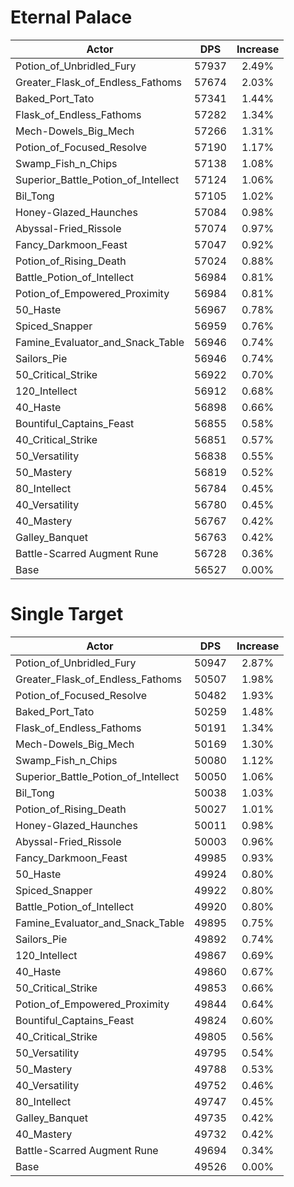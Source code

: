 # Eternal Palace
| Actor | DPS | Increase |
|---|:---:|:---:|
|Potion_of_Unbridled_Fury|57937|2.49%|
|Greater_Flask_of_Endless_Fathoms|57674|2.03%|
|Baked_Port_Tato|57341|1.44%|
|Flask_of_Endless_Fathoms|57282|1.34%|
|Mech-Dowels_Big_Mech|57266|1.31%|
|Potion_of_Focused_Resolve|57190|1.17%|
|Swamp_Fish_n_Chips|57138|1.08%|
|Superior_Battle_Potion_of_Intellect|57124|1.06%|
|Bil_Tong|57105|1.02%|
|Honey-Glazed_Haunches|57084|0.98%|
|Abyssal-Fried_Rissole|57074|0.97%|
|Fancy_Darkmoon_Feast|57047|0.92%|
|Potion_of_Rising_Death|57024|0.88%|
|Battle_Potion_of_Intellect|56984|0.81%|
|Potion_of_Empowered_Proximity|56984|0.81%|
|50_Haste|56967|0.78%|
|Spiced_Snapper|56959|0.76%|
|Famine_Evaluator_and_Snack_Table|56946|0.74%|
|Sailors_Pie|56946|0.74%|
|50_Critical_Strike|56922|0.70%|
|120_Intellect|56912|0.68%|
|40_Haste|56898|0.66%|
|Bountiful_Captains_Feast|56855|0.58%|
|40_Critical_Strike|56851|0.57%|
|50_Versatility|56838|0.55%|
|50_Mastery|56819|0.52%|
|80_Intellect|56784|0.45%|
|40_Versatility|56780|0.45%|
|40_Mastery|56767|0.42%|
|Galley_Banquet|56763|0.42%|
|Battle-Scarred Augment Rune|56728|0.36%|
|Base|56527|0.00%|

# Single Target
| Actor | DPS | Increase |
|---|:---:|:---:|
|Potion_of_Unbridled_Fury|50947|2.87%|
|Greater_Flask_of_Endless_Fathoms|50507|1.98%|
|Potion_of_Focused_Resolve|50482|1.93%|
|Baked_Port_Tato|50259|1.48%|
|Flask_of_Endless_Fathoms|50191|1.34%|
|Mech-Dowels_Big_Mech|50169|1.30%|
|Swamp_Fish_n_Chips|50080|1.12%|
|Superior_Battle_Potion_of_Intellect|50050|1.06%|
|Bil_Tong|50038|1.03%|
|Potion_of_Rising_Death|50027|1.01%|
|Honey-Glazed_Haunches|50011|0.98%|
|Abyssal-Fried_Rissole|50003|0.96%|
|Fancy_Darkmoon_Feast|49985|0.93%|
|50_Haste|49924|0.80%|
|Spiced_Snapper|49922|0.80%|
|Battle_Potion_of_Intellect|49920|0.80%|
|Famine_Evaluator_and_Snack_Table|49895|0.75%|
|Sailors_Pie|49892|0.74%|
|120_Intellect|49867|0.69%|
|40_Haste|49860|0.67%|
|50_Critical_Strike|49853|0.66%|
|Potion_of_Empowered_Proximity|49844|0.64%|
|Bountiful_Captains_Feast|49824|0.60%|
|40_Critical_Strike|49805|0.56%|
|50_Versatility|49795|0.54%|
|50_Mastery|49788|0.53%|
|40_Versatility|49752|0.46%|
|80_Intellect|49747|0.45%|
|Galley_Banquet|49735|0.42%|
|40_Mastery|49732|0.42%|
|Battle-Scarred Augment Rune|49694|0.34%|
|Base|49526|0.00%|
